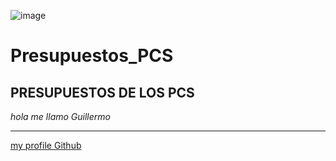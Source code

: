 ![image](https://github.com/user-attachments/assets/a736064e-55e0-4836-b116-408eca7f0b31)




# Presupuestos_PCS

## PRESUPUESTOS DE LOS PCS

*hola me llamo Guillermo*


---

[my profile Github](https://github.com/hdzomber05555)


